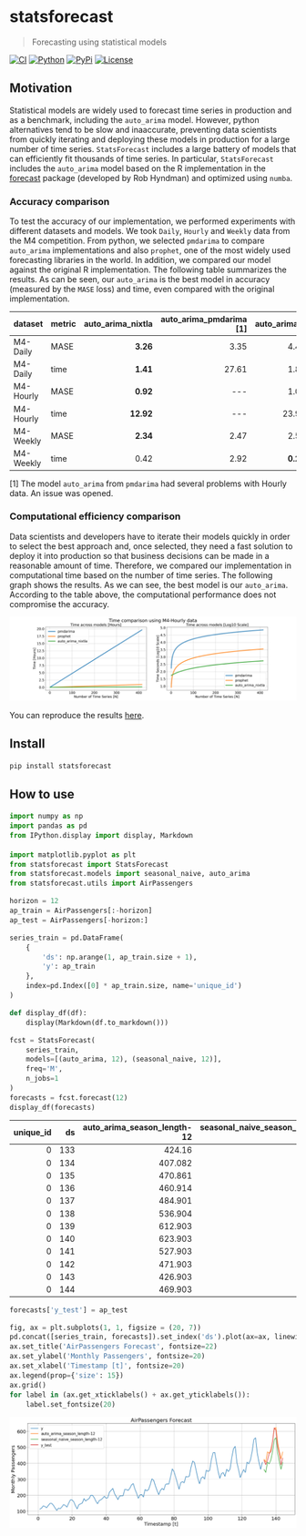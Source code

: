 # statsforecast
> Forecasting using statistical models


[![CI](https://github.com/Nixtla/statsforecast/actions/workflows/ci.yaml/badge.svg?branch=main)](https://github.com/Nixtla/statsforecast/actions/workflows/ci.yaml)
[![Python](https://img.shields.io/pypi/pyversions/statsforecast)](https://pypi.org/project/statsforecast/)
[![PyPi](https://img.shields.io/pypi/v/statsforecast?color=blue)](https://pypi.org/project/statsforecast/)
[![License](https://img.shields.io/github/license/Nixtla/statsforecast)](https://github.com/Nixtla/statsforecast/blob/main/LICENSE)

## Motivation

Statistical models are widely used to forecast time series in production and as a benchmark, including the `auto_arima` model. However, python alternatives tend to be slow and inaaccurate, preventing data scientists from quickly iterating and deploying these models in production for a large number of time series. `StatsForecast` includes a large battery of models that can efficiently fit thousands of time series. In particular, `StatsForecast` includes the `auto_arima` model based on the R implementation in the [forecast](https://github.com/robjhyndman/forecast) package (developed by Rob Hyndman) and optimized using `numba`.

### Accuracy comparison

To test the accuracy of our implementation, we performed experiments with different datasets and models. We took `Daily`, `Hourly` and `Weekly` data from the M4 competition. From python, we selected `pmdarima` to compare `auto_arima` implementations and also `prophet`, one of the most widely used forecasting libraries in the world. In addition, we compared our model against the original R implementation. The following table summarizes the results. As can be seen, our `auto_arima` is the best model in accuracy (measured by the `MASE` loss) and time, even compared with the original implementation.

| dataset   | metric   |   auto_arima_nixtla | auto_arima_pmdarima [1] |   auto_arima_r |   prophet |
|:----------|:---------|--------------------:|----------------------:|---------------:|----------:|
| M4-Daily     | MASE     |                **3.26** |                  3.35 |           4.46 |     14.26 |
| M4-Daily     | time     |                **1.41** |                 27.61 |           1.81 |    514.33 |
| M4-Hourly    | MASE     |                **0.92** |                ---    |           1.02 |      1.78 |
| M4-Hourly    | time     |               **12.92** |                ---    |          23.95 |     17.27 |
| M4-Weekly    | MASE     |                **2.34** |                  2.47 |           2.58 |      7.29 |
| M4-Weekly    | time     |                0.42 |                  2.92 |           **0.22** |     19.82 |


[1] The model `auto_arima` from `pmdarima` had several problems with Hourly data. An issue was opened.

### Computational efficiency comparison

Data scientists and developers have to iterate their models quickly in order to select the best approach and, once selected, they need a fast solution to deploy it into production so that business decisions can be made in a reasonable amount of time. Therefore, we compared our implementation in computational time based on the number of time series. The following graph shows the results. As we can see, the best model is our `auto_arima`. According to the table above, the computational performance does not compromise the accuracy.

![](nbs/imgs/computational-efficiency.png)

You can reproduce the results [here](/experiments/arima/).

## Install
`pip install statsforecast`

## How to use

```python
import numpy as np
import pandas as pd
from IPython.display import display, Markdown

import matplotlib.pyplot as plt
from statsforecast import StatsForecast
from statsforecast.models import seasonal_naive, auto_arima
from statsforecast.utils import AirPassengers
```

```python
horizon = 12
ap_train = AirPassengers[:-horizon]
ap_test = AirPassengers[-horizon:]
```

```python
series_train = pd.DataFrame(
    {
        'ds': np.arange(1, ap_train.size + 1),
        'y': ap_train
    },
    index=pd.Index([0] * ap_train.size, name='unique_id')
)
```

```python
def display_df(df):
    display(Markdown(df.to_markdown()))
```

```python
fcst = StatsForecast(
    series_train, 
    models=[(auto_arima, 12), (seasonal_naive, 12)], 
    freq='M', 
    n_jobs=1
)
forecasts = fcst.forecast(12)
display_df(forecasts)
```


|   unique_id |   ds |   auto_arima_season_length-12 |   seasonal_naive_season_length-12 |
|------------:|-----:|------------------------------:|----------------------------------:|
|           0 |  133 |                       424.16  |                               360 |
|           0 |  134 |                       407.082 |                               342 |
|           0 |  135 |                       470.861 |                               406 |
|           0 |  136 |                       460.914 |                               396 |
|           0 |  137 |                       484.901 |                               420 |
|           0 |  138 |                       536.904 |                               472 |
|           0 |  139 |                       612.903 |                               548 |
|           0 |  140 |                       623.903 |                               559 |
|           0 |  141 |                       527.903 |                               463 |
|           0 |  142 |                       471.903 |                               407 |
|           0 |  143 |                       426.903 |                               362 |
|           0 |  144 |                       469.903 |                               405 |


```python
forecasts['y_test'] = ap_test
```

```python
fig, ax = plt.subplots(1, 1, figsize = (20, 7))
pd.concat([series_train, forecasts]).set_index('ds').plot(ax=ax, linewidth=2)
ax.set_title('AirPassengers Forecast', fontsize=22)
ax.set_ylabel('Monthly Passengers', fontsize=20)
ax.set_xlabel('Timestamp [t]', fontsize=20)
ax.legend(prop={'size': 15})
ax.grid()
for label in (ax.get_xticklabels() + ax.get_yticklabels()):
    label.set_fontsize(20)
```


    
![png](docs/images/output_18_0.png)
    

